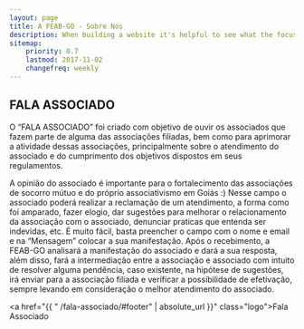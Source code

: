 ```yaml
---
layout: page
title: A FEAB-GO - Sobre Nós
description: When building a website it's helpful to see what the focus of your site is. This page is an example of how to show a website's focus.
sitemap:
    priority: 0.7
    lastmod: 2017-11-02
    changefreq: weekly
---
```

## FALA ASSOCIADO

O “FALA ASSOCIADO” foi criado com objetivo de ouvir os associados que fazem parte de
alguma das associações filiadas, bem como para aprimorar a atividade dessas associações,
principalmente sobre o atendimento do associado e do cumprimento dos objetivos dispostos
em seus regulamentos.

A opinião do associado é importante para o fortalecimento das associações de socorro mútuo
e do próprio associativismo em Goiás :)
Nesse campo o associado poderá realizar a reclamação de um atendimento, a forma como foi
amparado, fazer elogio, dar sugestões para melhorar o relacionamento da associação com o
associado, denunciar praticas que entenda ser indevidas, etc. É muito fácil, basta preencher o
campo com o nome e email e na “Mensagem” colocar a sua manifestação.
Após o recebimento, a FEAB-GO analisará a manifestação do associado e dará a sua resposta,
além disso, fará a intermediação entre a associação e associado com intuito de resolver
alguma pendência, caso existente, na hipótese de sugestões, irá enviar para a associação
filiada e verificar a possibilidade de efetivação, sempre levando em consideração o melhor
atendimento do associado.

<a href="{{ " /fala-associado/#footer" | absolute_url }}" class="logo">Fala Associado</a>

